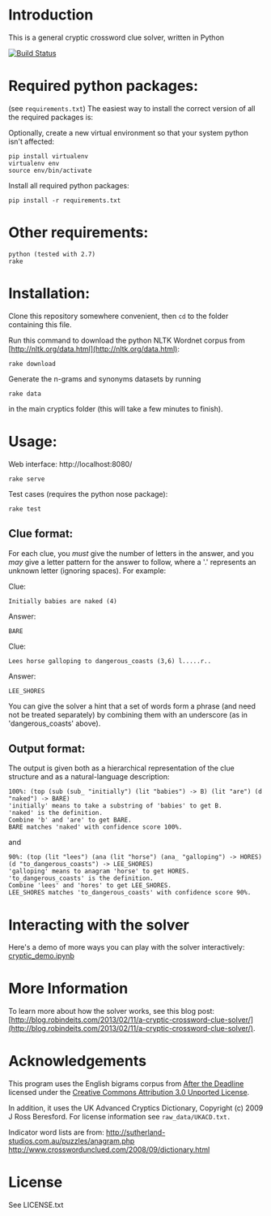# Introduction
This is a general cryptic crossword clue solver, written in Python

[![Build Status](https://travis-ci.org/rdeits/cryptics.svg?branch=master)](https://travis-ci.org/rdeits/cryptics)

# Required python packages:
	
(see `requirements.txt`)
The easiest way to install the correct version of all the required packages is:

Optionally, create a new virtual environment so that your system python isn't affected:

	pip install virtualenv
	virtualenv env
	source env/bin/activate

Install all required python packages:

	pip install -r requirements.txt

# Other requirements:

	python (tested with 2.7)
	rake

# Installation:

Clone this repository somewhere convenient, then `cd` to the folder containing this file. 

Run this command to download the python NLTK Wordnet corpus from [http://nltk.org/data.html](http://nltk.org/data.html):

	rake download
	
Generate the n-grams and synonyms datasets by running

	rake data

in the main cryptics folder (this will take a few minutes to finish). 

# Usage:

Web interface: http://localhost:8080/

	rake serve

Test cases (requires the python nose package):

	rake test

## Clue format:

For each clue, you _must_ give the number of letters in the answer, and you _may_ give a letter pattern for the answer to follow, where a '.' represents an unknown letter (ignoring spaces). For example:

Clue:

	Initially babies are naked (4)

Answer:

	BARE

Clue: 

	Lees horse galloping to dangerous_coasts (3,6) l.....r..

Answer: 

	LEE_SHORES

You can give the solver a hint that a set of words form a phrase (and need not be treated separately) by combining them with an underscore (as in 'dangerous_coasts' above). 

## Output format: 

The output is given both as a hierarchical representation of the clue structure and as a natural-language description:

	100%: (top (sub (sub_ "initially") (lit "babies") -> B) (lit "are") (d "naked") -> BARE) 
	'initially' means to take a substring of 'babies' to get B. 
	'naked' is the definition. 
	Combine 'b' and 'are' to get BARE. 
	BARE matches 'naked' with confidence score 100%. 

and

	90%: (top (lit "lees") (ana (lit "horse") (ana_ "galloping") -> HORES) (d "to_dangerous_coasts") -> LEE_SHORES) 
	'galloping' means to anagram 'horse' to get HORES. 
	'to_dangerous_coasts' is the definition. 
	Combine 'lees' and 'hores' to get LEE_SHORES. 
	LEE_SHORES matches 'to_dangerous_coasts' with confidence score 90%. 

# Interacting with the solver

Here's a demo of more ways you can play with the solver interactively: [cryptic_demo.ipynb](http://nbviewer.ipython.org/github/rdeits/cryptics/blob/master/cryptic_demo.ipynb)

# More Information

To learn more about how the solver works, see this blog post: [http://blog.robindeits.com/2013/02/11/a-cryptic-crossword-clue-solver/](http://blog.robindeits.com/2013/02/11/a-cryptic-crossword-clue-solver/).


# Acknowledgements

This program uses the English bigrams corpus from [After the Deadline](http://blog.afterthedeadline.com/2010/07/20/after-the-deadline-bigram-corpus-our-gift-to-you/) licensed under the [Creative Commons Attribution 3.0 Unported License](http://creativecommons.org/licenses/by/3.0/). 

In addition, it uses the UK Advanced Cryptics Dictionary, Copyright (c) 2009 J Ross Beresford. For license information see `raw_data/UKACD.txt.`

Indicator word lists are from:
http://sutherland-studios.com.au/puzzles/anagram.php
http://www.crosswordunclued.com/2008/09/dictionary.html

# License

See LICENSE.txt

